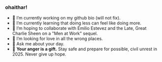 ### ohaithar!

- 🔭 I’m currently working on my github bio (will not fix).
- 🌱 I’m currently learning that doing less can feel like doing more.
- 👯 I’m hoping to collaborate with Emilio Estevez and the Late, Great Charlie Sheen on a "Men at Work" sequel.
- 🤔 I’m looking for love in all the wrong places.
- 💬 Ask me about your day.
- 🤺 **Your anger is a gift.** Stay safe and prepare for possible, civil unrest in 2025. Never give up hope.
